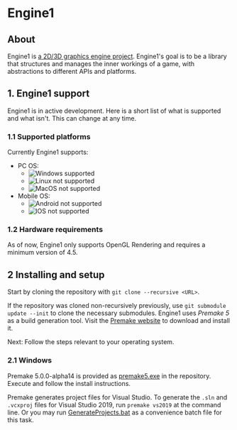 # Engine1

## About
Engine1 is [a 2D/3D graphics engine project](https://github.com/vovojta/Engine1/). Engine1's goal is to be a library that structures and manages the inner workings of a game, with abstractions to different APIs and platforms.

## 1. Engine1 support

Engine1 is in active development. Here is a short list of what is supported and what isn't. This can change at any time.

### 1.1 Supported platforms
Currently Engine1 supports:

- PC OS:
  - ![Windows supported](https://img.shields.io/badge/Windows-win--64-green.svg)
  - ![Linux not supported](https://img.shields.io/badge/Linux-Not%20Supported-red)
  - ![MacOS not supported](https://img.shields.io/badge/MacOS-Not%20Supported-red.svg)
- Mobile OS:
  - ![Android not supported](https://img.shields.io/badge/Android-Not%20Supported-red.svg)
  - ![IOS not supported](https://img.shields.io/badge/IOS-Not%20Supported-red.svg)


### 1.2 Hardware requirements
As of now, Engine1 only supports OpenGL Rendering and requires a minimum version of 4.5.

## 2 Installing and setup

Start by cloning the repository with `git clone --recursive <URL>`.

If the repository was cloned non-recursively previously, use `git submodule update --init` to clone the necessary submodules.
Engine1 uses _Premake 5_ as a build generation tool. Visit the [Premake website](https://premake.github.io/download.html) to download and install it.

Next: Follow the steps relevant to your operating system.

### 2.1 Windows

Premake 5.0.0-alpha14 is provided as [premake5.exe](https://github.com/vovojta/Engine1/blob/master/vendor/bin/premake/premake5.exe) in the repository. Execute and follow the install instructions.

Premake generates project files for Visual Studio. To generate the `.sln` and `.vcxproj` files for Visual Studio 2019, run `premake vs2019` at the command line. Or you may run [GenerateProjects.bat](https://github.com/vovojta/Engine1/blob/master/GenerateProjects.bat) as a convenience batch file for this task.
